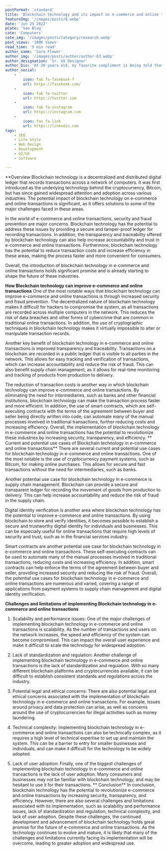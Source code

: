 ```yaml
---
postFormat: 'standard'
title: 'Blockchain technology and its impact on e-commerce and online transactions.'
featureImg: '/images/posts/8.webp'
date: 'Jun 25 2022'
pCate: 'Seo Blog'
cate: 'Computers'
cate_img: '/images/posts/category/research.webp'
post_views: '100K Views'
read_time: '5 min read'
author_name: 'Sara Flower'
author_img: '/images/posts/author/author-b3.webp'
author_designation: 'Sr. UX Designer'
author_bio: 'At 29 years old, my favorite compliment is being told that I look like my mom. Seeing myself in her image, like this daughter up top, makes me so proud of how far I�ve come, and so thankful for where I come from.'
author_social:
    -
        icon: fab fa-facebook-f
        url: https://facebook.com/
    -
        icon: fab fa-twitter
        url: https://twitter.com
    -
        icon: fab fa-instagram
        url: https://instagram.com
    - 
        icon: fas fa-link
        url: https://linkedin.com
tags: 
    - SEO
    - Life Style
    - Web Design
    - Development
    - UI/UX
    - Software

---
```


**Overview
Blockchain technology is a decentralized and distributed digital ledger that records transactions across a network of computers. It was first introduced as the underlying technology behind the cryptocurrency, Bitcoin, but has since gained widespread attention and adoption across various industries. The potential impact of blockchain technology on e-commerce and online transactions is significant, as it offers solutions to some of the major challenges faced in these areas.

In the world of e-commerce and online transactions, security and fraud prevention are major concerns. Blockchain technology has the potential to address these issues by providing a secure and tamper-proof ledger for recording transactions. In addition, the transparency and traceability offered by blockchain technology can also help increase accountability and trust in e-commerce and online transactions. Furthermore, blockchain technology has the potential to reduce transaction costs and increase efficiency in these areas, making the process faster and more convenient for consumers.

Overall, the introduction of blockchain technology in e-commerce and online transactions holds significant promise and is already starting to shape the future of these industries.

**How Blockchain technology can improve e-commerce and online transactions**
One of the most notable ways that blockchain technology can improve e-commerce and online transactions is through increased security and fraud prevention. The decentralized nature of blockchain technology makes it difficult for hackers to compromise the system, as all transactions are recorded across multiple computers in the network. This reduces the risk of data breaches and other forms of cybercrime that are common in traditional online transactions. In addition, the use of cryptographic techniques in blockchain technology makes it virtually impossible to alter or manipulate transaction records.

Another key benefit of blockchain technology in e-commerce and online transactions is improved transparency and traceability. Transactions on a blockchain are recorded in a public ledger that is visible to all parties in the network. This allows for easy tracking and verification of transactions, which can increase accountability and reduce the risk of fraud. This can also benefit supply chain management, as it allows for real-time monitoring and tracking of products from production to delivery.

The reduction of transaction costs is another way in which blockchain technology can improve e-commerce and online transactions. By eliminating the need for intermediaries, such as banks and other financial institutions, blockchain technology can make the transaction process faster and more efficient. In addition, the use of smart contracts, which are self-executing contracts with the terms of the agreement between buyer and seller being directly written into code, can automate many of the manual processes involved in traditional transactions, further reducing costs and increasing efficiency. Overall, the implementation of blockchain technology in e-commerce and online transactions has the potential to revolutionize these industries by increasing security, transparency, and efficiency.
**
Current and potential use cases of Blockchain technology in e-commerce and online transactions**
There are several current and potential use cases for blockchain technology in e-commerce and online transactions. One of the most notable is the use of cryptocurrency payment systems, such as Bitcoin, for making online purchases. This allows for secure and fast transactions without the need for intermediaries, such as banks.

Another potential use case for blockchain technology in e-commerce is supply chain management. Blockchain can provide a secure and transparent ledger for recording the movement of goods from production to delivery. This can help increase accountability and reduce the risk of fraud in the supply chain.

Digital identity verification is another area where blockchain technology has the potential to improve e-commerce and online transactions. By using blockchain to store and verify identities, it becomes possible to establish a secure and trustworthy digital identity for individuals and businesses. This can be especially useful for online transactions that require high levels of security and trust, such as in the financial services industry.

Smart contracts are another potential use case for blockchain technology in e-commerce and online transactions. These self-executing contracts can be used to automate many of the manual processes involved in traditional transactions, reducing costs and increasing efficiency. In addition, smart contracts can help enforce the terms of the agreement between buyer and seller, providing increased security and reducing the risk of fraud. Overall, the potential use cases for blockchain technology in e-commerce and online transactions are numerous and varied, covering a range of applications from payment systems to supply chain management and digital identity verification.

**Challenges and limitations of implementing Blockchain technology in e-commerce and online transactions**
1. Scalability and performance issues: One of the major challenges of implementing blockchain technology in e-commerce and online transactions is scalability. As the number of transactions and users on the network increases, the speed and efficiency of the system can become compromised. This can impact the overall user experience and make it difficult to scale the technology for widespread adoption.

2. Lack of standardization and regulation: Another challenge of implementing blockchain technology in e-commerce and online transactions is the lack of standardization and regulation. With so many different blockchain platforms and cryptocurrencies available, it can be difficult to establish consistent standards and regulations across the industry.

3. Potential legal and ethical concerns: There are also potential legal and ethical concerns associated with the implementation of blockchain technology in e-commerce and online transactions. For example, issues around privacy and data protection can arise, as well as concerns around the use of cryptocurrencies for illegal activities such as money laundering.

4. Technical complexity: Implementing blockchain technology in e-commerce and online transactions can also be technically complex, as it requires a high level of technical expertise to set up and maintain the system. This can be a barrier to entry for smaller businesses and individuals, and can make it difficult for the technology to be widely adopted.

5. Lack of user adoption: Finally, one of the biggest challenges of implementing blockchain technology in e-commerce and online transactions is the lack of user adoption. Many consumers and businesses may not be familiar with blockchain technology, and may be hesitant to use it for their transactions.
**
Conclusion**
In conclusion, blockchain technology has the potential to revolutionize e-commerce and online transactions by increasing security, transparency, and efficiency. However, there are also several challenges and limitations associated with its implementation, such as scalability and performance issues, lack of standardization and regulation, technical complexity, and lack of user adoption. Despite these challenges, the continued development and advancement of blockchain technology holds great promise for the future of e-commerce and online transactions. As the technology continues to evolve and mature, it is likely that many of the challenges and limitations currently facing its implementation will be overcome, leading to greater adoption and widespread use.
